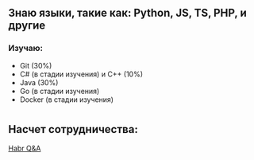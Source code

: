 ## Знаю языки, такие как: Python, JS, TS, PHP, и другие
### Изучаю: 
- Git (30%)
- C# (в стадии изучения) и C++ (10%)
- Java (30%)
- Go (в стадии изучения)
- Docker (в стадии изучения) 
#
## Насчет сотрудничества: 
[Habr Q&A](https://qna.habr.com/user/imducked)
